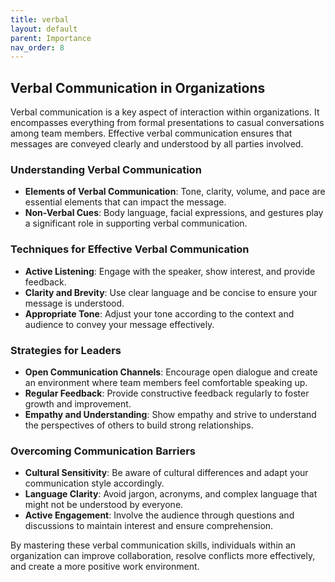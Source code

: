 ```yaml
---
title: verbal
layout: default 
parent: Importance
nav_order: 8
---
```


## Verbal Communication in Organizations

Verbal communication is a key aspect of interaction within organizations. It encompasses everything from formal presentations to casual conversations among team members. Effective verbal communication ensures that messages are conveyed clearly and understood by all parties involved.

### Understanding Verbal Communication

- **Elements of Verbal Communication**: Tone, clarity, volume, and pace are essential elements that can impact the message.
- **Non-Verbal Cues**: Body language, facial expressions, and gestures play a significant role in supporting verbal communication.

### Techniques for Effective Verbal Communication

- **Active Listening**: Engage with the speaker, show interest, and provide feedback.
- **Clarity and Brevity**: Use clear language and be concise to ensure your message is understood.
- **Appropriate Tone**: Adjust your tone according to the context and audience to convey your message effectively.

### Strategies for Leaders

- **Open Communication Channels**: Encourage open dialogue and create an environment where team members feel comfortable speaking up.
- **Regular Feedback**: Provide constructive feedback regularly to foster growth and improvement.
- **Empathy and Understanding**: Show empathy and strive to understand the perspectives of others to build strong relationships.

### Overcoming Communication Barriers

- **Cultural Sensitivity**: Be aware of cultural differences and adapt your communication style accordingly.
- **Language Clarity**: Avoid jargon, acronyms, and complex language that might not be understood by everyone.
- **Active Engagement**: Involve the audience through questions and discussions to maintain interest and ensure comprehension.

By mastering these verbal communication skills, individuals within an organization can improve collaboration, resolve conflicts more effectively, and create a more positive work environment.
